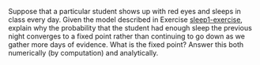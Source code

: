 

Suppose that a particular student shows up with red eyes and sleeps in
class every day. Given the model described in
Exercise <a class="exerciseRef" id="exerciseref" href="{{ site.baseurl }}/dbn-exercises/ex_15/">sleep1-exercise</a>, explain why the probability
that the student had enough sleep the previous night converges to a
fixed point rather than continuing to go down as we gather more days of
evidence. What is the fixed point? Answer this both numerically (by
computation) and analytically.
